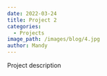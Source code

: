 ```yaml
---
date: 2022-03-24
title: Project 2
categories:
  - Projects
image_path: /images/blog/4.jpg
author: Mandy 
---
```

Project description